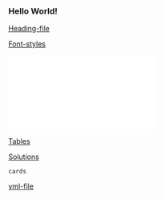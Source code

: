 <h3>Hello World!</h3>

[Heading-file](/Heading.md)

[Font-styles](/FontStyles.md)

![Images](/Images.md)

[Tables](/src/tables/table.md)

[Solutions](/src/studio/Solutions.md)

``` 
cards
```

[yml-file](/src/text.yml)
